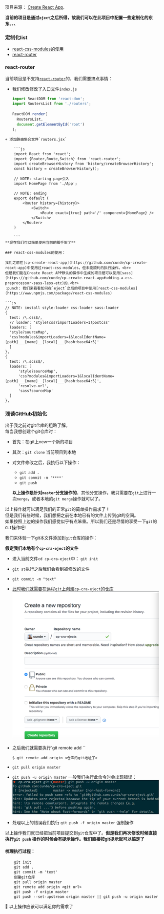 项目来源： [Create React App](https://github.com/facebookincubator/create-react-app).

**当前的项目是通过`eject`之后所得，故我们可以在此项目中配置一些定制化的东东、、、**

### 定制化list

+ [react-css-modules的使用](#react-css-modules的使用)
+ [react-router](#react-router)

### react-router

当前项目是不支持[`react-router`](https://reacttraining.com/react-router/web/api/BrowserRouter)的，我们需要搞点事情：<br>
+ 我们修改修改了入口文件`index.js`

    ```js
    import ReactDOM from 'react-dom';
    import RoutersList from './routers';

    ReactDOM.render(
      RoutersList,
      document.getElementById('root')
    );

```
+ 添加路由集合文件`routers.jsx`

    ```js
    import React from 'react';
    import {Router,Route,Switch} from 'react-router';
    import createBrowserHistory from 'history/createBrowserHistory';
    const history = createBrowserHistory();

    // NOTE: starting page引入
    import HomePage from './App';

    // NOTE: ending
    export default (
        <Router history={history}>
            <Switch>
                <Route exact={true} path='/' component={HomePage} />
            </Switch>
        </Router>
    )

    ```
**现在我们可以简单使用当前的脚手架了**

### react-css-modules的使用：

我们之前在[cp-create-react-app](https://github.com/cunde/cp-create-react-app)中使用过react-css-modules，但未能顺利的执行操作。<br>
但是我们能在Create React APP默认的操作中生成的项目是可以使用[sass](https://github.com/cunde/cp-create-react-app#adding-a-css-preprocessor-sass-less-etc)的.<br>
:punch: 我们来看看如何在`eject`之后的项目中使用[react-css-modules](https://www.npmjs.com/package/react-css-modules)

```js
// NOTE: install style-loader css-loader sass-loader
{
  test: /\.css$/,
  // loader: 'style!css?importLoaders=1!postcss'
  loaders: [
  'style?sourceMap',
  'css?modules&importLoaders=1&localIdentName=[path]___[name]__[local]___[hash:base64:5]'
  ]
},
{
  test: /\.scss$/,
  loaders: [
      'style?sourceMap',
      'css?modules&importLoaders=1&localIdentName=[path]___[name]__[local]___[hash:base64:5]',
      'resolve-url',
      'sass?sourceMap'
  ]
},
```

### 浅谈GitHub初始化

出于我之前对git仓库的粗略了解。<br/>
每当我想创建个git仓库时：

+ 首先：在git上new一个新的项目
+ 其次：`git clone` 当前项目到本地
+ 对文件修改之后，我执行以下操作：
    + `git add .`
    + `git commit -m '****'`
    + `git push`

    **以上操作是针对`master`分支操作的**，其他分支操作，我只需要在`git`上进行一次`merge`，或者本地的`git merge`操作就可以了。<br>

以上操作就可以满足我们的正常`git`的简单操作需求了！<br>
但是我们有些时候，我们想把之前在本地已有的文件上传到git的空间。<br>
如果按照上边的操作我们感觉似乎有点笨重。所以我们还是尽情的享受一下`git`的`CLI`操作吧!<br>

我们来体验一下git本文件添加到`git`仓库的操作：<br>

**假定我们本地有个`cp-cra-eject`的文件**

+ 进入当前文件`cd cp-cra-eject`中： `git init`
+ `git st`执行之后我们会看到被修改的文件
+ `git commit -m "text"`
+ 此时我们就需要在远程`git`上创建`cp-cra-eject`的仓库
    ![image](https://github.com/cunde/cp-cra-eject/blob/master/mdimg/744F2EEE-E158-4B8D-B696-3835A2C379BC.png)

+ 之后我们就需要执行`git remote add <name> <url>``

    ```
    $ git remote add origin <仓库的git地址了>
    ```

+ `git pull origin master`
+ `git push -u origin master` 一般我们执行此命令时会出现错误：
    ![image](https://github.com/cunde/cp-cra-eject/blob/master/mdimg/98409394-8725-40AE-A189-BF09ACFFE2E8.png)

+ 处理以上的错误我们执行 `git push -f origin master` 强制操作

以上操作我们就已经把当前项目提交到`git`仓库中了。**但是我们再次修改时候直接执行`git push` 操作的时候会有提示操作。我们直接按git提示就可以搞定了**<br>

#### 梳理执行过程：

```
    git init
    git add .
    git commit -m 'text'
    创建git仓库
    git pull origin master
    git remote add origin <git url>
    git push -f origin master
    git push --set-upstream origin master || git push -u origin master
```
:pray: 以上操作应该可以满足你的需求了
